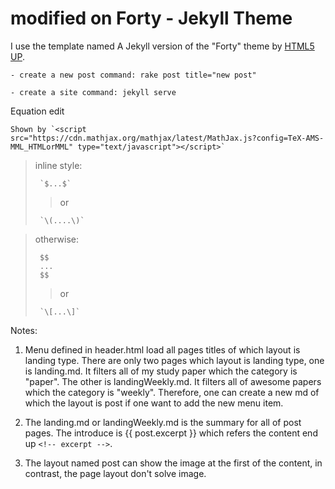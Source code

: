 # modified on Forty - Jekyll Theme

I use the template named A Jekyll version of the "Forty" theme by [HTML5 UP](https://html5up.net/).

	- create a new post command: rake post title="new post"

	- create a site command: jekyll serve

Equation edit

	Shown by `<script src="https://cdn.mathjax.org/mathjax/latest/MathJax.js?config=TeX-AMS-MML_HTMLorMML" type="text/javascript"></script>`
	
>inline style:
> 
>      `$...$`
>>or
> 
>      `\(....\)`
	
> otherwise:
> 
>      $$
>      ...
>      $$
>>or
> 
>      `\[...\]`

Notes:

1. Menu defined in header.html load all pages titles of which layout is landing type. There are only two pages which layout is landing type, one is landing.md. It filters all of my study paper which the category is "paper". The other is landingWeekly.md. It filters all of awesome papers which the category is "weekly". Therefore, one can create a new md of which the layout is post if one want to add the new menu item.

2. The landing.md or landingWeekly.md is the summary for all of post pages. The introduce is {{ post.excerpt }} which refers the content end up ```<!-- excerpt -->```.

3. The layout named post can show the image at the first of the content, in contrast, the page layout don't solve image.  